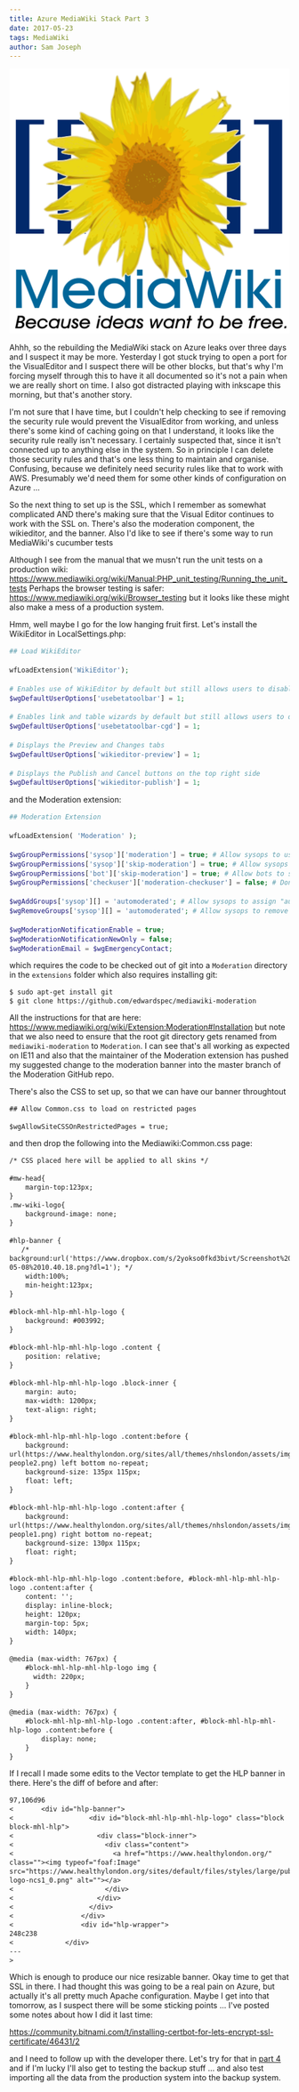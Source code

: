 ```yaml
---
title: Azure MediaWiki Stack Part 3
date: 2017-05-23
tags: MediaWiki
author: Sam Joseph
---
```


![mediawiki](/images/MediaWiki.svg)

Ahhh, so the rebuilding the MediaWiki stack on Azure leaks over three days and I suspect it may be more.  Yesterday I got stuck trying to open a port for the VisualEditor and I suspect there will be other blocks, but that's why I'm forcing myself through this to have it all documented so it's not a pain when we are really short on time.  I also got distracted playing with inkscape this morning, but that's another story.

I'm not sure that I have time, but I couldn't help checking to see if removing the security rule would prevent the VisualEditor from working, and unless there's some kind of caching going on that I understand, it looks like the security rule really isn't necessary.  I certainly suspected that, since it isn't connected up to anything else in the system.  So in principle I can delete those security rules and that's one less thing to maintain and organise.  Confusing, because we definitely need security rules like that to work with AWS.  Presumably we'd need them for some other kinds of configuration on Azure ...

So the next thing to set up is the SSL, which I remember as somewhat complicated AND there's making sure that the Visual Editor continues to work with the SSL on.  There's also the moderation component, the wikieditor, and the banner.  Also I'd like to see if there's some way to run MediaWiki's cucumber tests

Although I see from the manual that we musn't run the unit tests on a production wiki: https://www.mediawiki.org/wiki/Manual:PHP_unit_testing/Running_the_unit_tests  Perhaps the browser testing is safer: https://www.mediawiki.org/wiki/Browser_testing but it looks like these might also make a mess of a production system.

Hmm, well maybe I go for the low hanging fruit first.  Let's install the WikiEditor in LocalSettings.php:

```php
## Load WikiEditor

wfLoadExtension('WikiEditor');

# Enables use of WikiEditor by default but still allows users to disable it in preferences
$wgDefaultUserOptions['usebetatoolbar'] = 1;

# Enables link and table wizards by default but still allows users to disable them in preferences
$wgDefaultUserOptions['usebetatoolbar-cgd'] = 1;

# Displays the Preview and Changes tabs
$wgDefaultUserOptions['wikieditor-preview'] = 1;

# Displays the Publish and Cancel buttons on the top right side
$wgDefaultUserOptions['wikieditor-publish'] = 1;
```

and the Moderation extension:

```php
## Moderation Extension

wfLoadExtension( 'Moderation' );

$wgGroupPermissions['sysop']['moderation'] = true; # Allow sysops to use Special:Moderation
$wgGroupPermissions['sysop']['skip-moderation'] = true; # Allow sysops to skip moderation
$wgGroupPermissions['bot']['skip-moderation'] = true; # Allow bots to skip moderation
$wgGroupPermissions['checkuser']['moderation-checkuser'] = false; # Don't let checkusers see IPs on Special:Moderation

$wgAddGroups['sysop'][] = 'automoderated'; # Allow sysops to assign "automoderated" flag
$wgRemoveGroups['sysop'][] = 'automoderated'; # Allow sysops to remove "automoderated" flag

$wgModerationNotificationEnable = true;
$wgModerationNotificationNewOnly = false;
$wgModerationEmail = $wgEmergencyContact;

```

which requires the code to be checked out of git into a `Moderation` directory in the `extensions` folder which also requires installing git:

```
$ sudo apt-get install git
$ git clone https://github.com/edwardspec/mediawiki-moderation
```

All the instructions for that are here: https://www.mediawiki.org/wiki/Extension:Moderation#Installation but note that we also need to ensure that the root git directory gets renamed from `mediawiki-moderation` to `Moderation`.  I can see that's all working as expected on IE11 and also that the maintainer of the Moderation extension has pushed my suggested change to the moderation banner into the master branch of the Moderation GitHub repo.

There's also the CSS to set up, so that we can have our banner throughtout

```
## Allow Common.css to load on restricted pages 

$wgAllowSiteCSSOnRestrictedPages = true;

```

and then drop the following into the Mediawiki:Common.css page:

```
/* CSS placed here will be applied to all skins */

#mw-head{
    margin-top:123px;
}
.mw-wiki-logo{
    background-image: none;
}

#hlp-banner {
   /* background:url('https://www.dropbox.com/s/2yokso0fkd3bivt/Screenshot%202017-05-08%2010.40.18.png?dl=1'); */
    width:100%;
    min-height:123px;
}

#block-mhl-hlp-mhl-hlp-logo {
    background: #003992;
}

#block-mhl-hlp-mhl-hlp-logo .content {
    position: relative;
}

#block-mhl-hlp-mhl-hlp-logo .block-inner {
    margin: auto;
    max-width: 1200px;
    text-align: right;
}

#block-mhl-hlp-mhl-hlp-logo .content:before {
    background: url(https://www.healthylondon.org/sites/all/themes/nhslondon/assets/img/hlp-people2.png) left bottom no-repeat;
    background-size: 135px 115px;
    float: left;
}

#block-mhl-hlp-mhl-hlp-logo .content:after {
    background: url(https://www.healthylondon.org/sites/all/themes/nhslondon/assets/img/hlp-people1.png) right bottom no-repeat;
    background-size: 130px 115px;
    float: right;
}

#block-mhl-hlp-mhl-hlp-logo .content:before, #block-mhl-hlp-mhl-hlp-logo .content:after {
    content: '';
    display: inline-block;
    height: 120px;
    margin-top: 5px;
    width: 140px;
}

@media (max-width: 767px) { 
    #block-mhl-hlp-mhl-hlp-logo img {
      width: 220px;
    }
}

@media (max-width: 767px) {
    #block-mhl-hlp-mhl-hlp-logo .content:after, #block-mhl-hlp-mhl-hlp-logo .content:before {
        display: none;
    }
}
```

If I recall I made some edits to the Vector template to get the HLP banner in there.  Here's the diff of before and after:

```
97,106d96
< 		<div id="hlp-banner">
<                   <div id="block-mhl-hlp-mhl-hlp-logo" class="block block-mhl-hlp">
<                     <div class="block-inner">
<                       <div class="content">
<                         <a href="https://www.healthylondon.org/" class=""><img typeof="foaf:Image" src="https://www.healthylondon.org/sites/default/files/styles/large/public/healthlondon-logo-ncs1_0.png" alt=""></a>
<                       </div>
<                     </div>
<                   </div>
<                 </div>
<                 <div id="hlp-wrapper">
248c238
<             </div>
---
> 
```
Which is enough to produce our nice resizable banner.  Okay time to get that SSL in there.  I had thought this was going to be a real pain on Azure, but actually it's all pretty much Apache configuration.  Maybe I get into that tomorrow, as I suspect there will be some sticking points ... I've posted some notes about how I did it last time:

https://community.bitnami.com/t/installing-certbot-for-lets-encrypt-ssl-certificate/46431/2

and I need to follow up with the developer there.  Let's try for that in [part 4](http://nonprofits.agileventures.org/2017/05/24/azure-mediawiki-stack-part4/) and if I'm lucky I'll also get to testing the backup stuff ... and also test importing all the data from the production system into the backup system.

